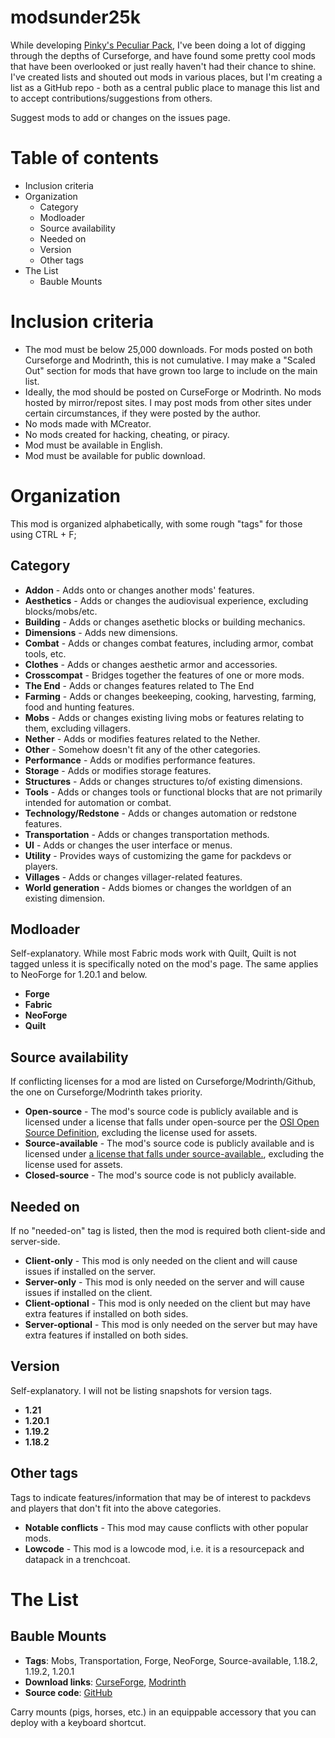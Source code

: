 # modsunder25k

While developing [Pinky's Peculiar Pack](https://github.com/pinkygrocket/pinkys-peculiar-pack), I've been doing a lot of digging through the depths of Curseforge, and have found some pretty cool mods that have been overlooked or just really haven't had their chance to shine. I've created lists and shouted out mods in various places, but I'm creating a list as a GitHub repo - both as a central public place to manage this list and to accept contributions/suggestions from others.

Suggest mods to add or changes on the issues page.

# Table of contents

* Inclusion criteria
* Organization
    * Category
    * Modloader
    * Source availability
    * Needed on
    * Version
    * Other tags
* The List
    * Bauble Mounts

# Inclusion criteria

* The mod must be below 25,000 downloads. For mods posted on both Curseforge and Modrinth, this is not cumulative. I may make a "Scaled Out" section for mods that have grown too large to include on the main list.
* Ideally, the mod should be posted on CurseForge or Modrinth. No mods hosted by mirror/repost sites. I may post mods from other sites under certain circumstances, if they were posted by the author.
* No mods made with MCreator.
* No mods created for hacking, cheating, or piracy.
* Mod must be available in English.
* Mod must be available for public download.

# Organization

This mod is organized alphabetically, with some rough "tags" for those using CTRL + F;

## Category

* **Addon** - Adds onto or changes another mods' features.
* **Aesthetics** - Adds or changes the audiovisual experience, excluding blocks/mobs/etc.
* **Building** - Adds or changes asethetic blocks or building mechanics.
* **Dimensions** - Adds new dimensions.
* **Combat** - Adds or changes combat features, including armor, combat tools, etc.
* **Clothes** - Adds or changes aesthetic armor and accessories.
* **Crosscompat** - Bridges together the features of one or more mods.
* **The End** - Adds or changes features related to The End
* **Farming** - Adds or changes beekeeping, cooking, harvesting, farming, food and hunting features.
* **Mobs** - Adds or changes existing living mobs or features relating to them, excluding villagers.
* **Nether** - Adds or modifies features related to the Nether.
* **Other** - Somehow doesn't fit any of the other categories.
* **Performance** - Adds or modifies performance features.
* **Storage** - Adds or modifies storage features.
* **Structures** - Adds or changes structures to/of existing dimensions.
* **Tools** - Adds or changes tools or functional blocks that are not primarily intended for automation or combat.
* **Technology/Redstone** - Adds or changes automation or redstone features.
* **Transportation** - Adds or changes transportation methods.
* **UI** - Adds or changes the user interface or menus.
* **Utility** - Provides ways of customizing the game for packdevs or players.
* **Villages** - Adds or changes villager-related features.
* **World generation** - Adds biomes or changes the worldgen of an existing dimension.

## Modloader

Self-explanatory. While most Fabric mods work with Quilt, Quilt is not tagged unless it is specifically noted on the mod's page. The same applies to NeoForge for 1.20.1 and below.

* **Forge**
* **Fabric**
* **NeoForge**
* **Quilt**

## Source availability

If conflicting licenses for a mod are listed on Curseforge/Modrinth/Github, the one on Curseforge/Modrinth takes priority.

* **Open-source** - The mod's source code is publicly available and is licensed under a license that falls under open-source per the [OSI Open Source Definition](https://opensource.org/osd), excluding the license used for assets.
* **Source-available** - The mod's source code is publicly available and is licensed under [a license that falls under source-available.](https://fossid.com/articles/source-available-101-how-to-counter-this-confusing-license-category/), excluding the license used for assets.
* **Closed-source** - The mod's source code is not publicly available.

## Needed on

If no "needed-on" tag is listed, then the mod is required both client-side and server-side.

* **Client-only** - This mod is only needed on the client and will cause issues if installed on the server.
* **Server-only** - This mod is only needed on the server and will cause issues if installed on the client.
* **Client-optional** - This mod is only needed on the client but may have extra features if installed on both sides.
* **Server-optional** - This mod is only needed on the server but may have extra features if installed on both sides.

## Version

Self-explanatory. I will not be listing snapshots for version tags.

* **1.21**
* **1.20.1**
* **1.19.2**
* **1.18.2**

## Other tags

Tags to indicate features/information that may be of interest to packdevs and players that don't fit into the above categories.

* **Notable conflicts** - This mod may cause conflicts with other popular mods.
* **Lowcode** - This mod is a lowcode mod, i.e. it is a resourcepack and datapack in a trenchcoat.

# The List

## Bauble Mounts

* **Tags**: Mobs, Transportation, Forge, NeoForge, Source-available, 1.18.2, 1.19.2, 1.20.1
* **Download links**: [CurseForge](https://www.curseforge.com/minecraft/mc-mods/bauble-mounts), [Modrinth](https://modrinth.com/mod/bauble-mounts)
* **Source code**: [GitHub](https://github.com/ShadowKing21228/Bauble-Mounts)

Carry mounts (pigs, horses, etc.) in an equippable accessory that you can deploy with a keyboard shortcut.
